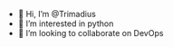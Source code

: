 - 👋 Hi, I’m @Trimadius
- 👀 I’m interested in python
- 💞️ I’m looking to collaborate on DevOps

<!---
Trimadius/Trimadius is a ✨ special ✨ repository because its `README.md` (this file) appears on your GitHub profile.
You can click the Preview link to take a look at your changes.
--->
